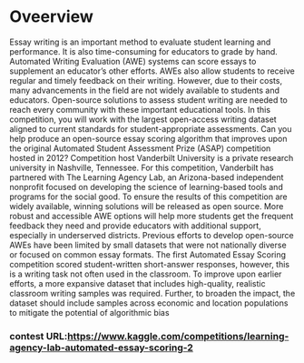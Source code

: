 # Oveerview
Essay writing is an important method to evaluate student learning and performance. It is also time-consuming for educators to grade by hand. Automated Writing Evaluation (AWE) systems can score essays to supplement an educator’s other efforts. AWEs also allow students to receive regular and timely feedback on their writing. However, due to their costs, many advancements in the field are not widely available to students and educators. Open-source solutions to assess student writing are needed to reach every community with these important educational tools.
In this competition, you will work with the largest open-access writing dataset aligned to current standards for student-appropriate assessments. Can you help produce an open-source essay scoring algorithm that improves upon the original Automated Student Assessment Prize (ASAP) competition hosted in 2012?
Competition host Vanderbilt University is a private research university in Nashville, Tennessee. For this competition, Vanderbilt has partnered with The Learning Agency Lab, an Arizona-based independent nonprofit focused on developing the science of learning-based tools and programs for the social good.
To ensure the results of this competition are widely available, winning solutions will be released as open source. More robust and accessible AWE options will help more students get the frequent feedback they need and provide educators with additional support, especially in underserved districts.
Previous efforts to develop open-source AWEs have been limited by small datasets that were not nationally diverse or focused on common essay formats. The first Automated Essay Scoring competition scored student-written short-answer responses, however, this is a writing task not often used in the classroom. To improve upon earlier efforts, a more expansive dataset that includes high-quality, realistic classroom writing samples was required. Further, to broaden the impact, the dataset should include samples across economic and location populations to mitigate the potential of algorithmic bias
### contest URL:https://www.kaggle.com/competitions/learning-agency-lab-automated-essay-scoring-2
